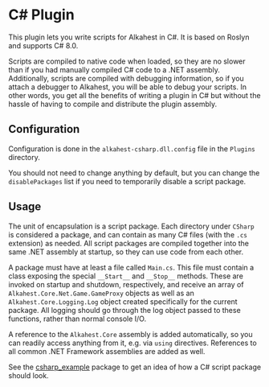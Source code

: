 # C# Plugin

This plugin lets you write scripts for Alkahest in C#. It is based on Roslyn and
supports C# 8.0.

Scripts are compiled to native code when loaded, so they are no slower than if
you had manually compiled C# code to a .NET assembly. Additionally, scripts are
compiled with debugging information, so if you attach a debugger to Alkahest,
you will be able to debug your scripts. In other words, you get all the benefits
of writing a plugin in C# but without the hassle of having to compile and
distribute the plugin assembly.

## Configuration

Configuration is done in the `alkahest-csharp.dll.config` file in the `Plugins`
directory.

You should not need to change anything by default, but you can change the
`disablePackages` list if you need to temporarily disable a script package.

## Usage

The unit of encapsulation is a script package. Each directory under `CSharp` is
considered a package, and can contain as many C# files (with the `.cs`
extension) as needed. All script packages are compiled together into the same
.NET assembly at startup, so they can use code from each other.

A package must have at least a file called `Main.cs`. This file must contain a
class exposing the special `__Start__` and `__Stop__` methods. These are invoked
on startup and shutdown, respectively, and receive an array of
`Alkahest.Core.Net.Game.GameProxy` objects as well as an
`Alkahest.Core.Logging.Log` object created specifically for the current package.
All logging should go through the log object passed to these functions, rather
than normal console I/O.

A reference to the `Alkahest.Core` assembly is added automatically, so you can
readily access anything from it, e.g. via `using` directives. References to all
common .NET Framework assemblies are added as well.

See the
[csharp_example](https://github.com/tera-alkahest/alkahest-csharp-example)
package to get an idea of how a C# script package should look.
